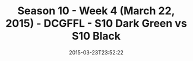 ---
title: Season 10 - Week 4 (March 22, 2015) - DCGFFL - S10 Dark Green vs S10 Black
teams-score:
- team: _teams/s10-dark-green.md
  score:
- team: _teams/s10-black.md
  score: 13
mvp: Yama T. (Dark Green), Billy K. (Black)
game-ball: N/A
season: 10
week: 4
date: '2015-03-23T23:52:22'
pageid: season-10-week-four-4421-vs-4420
---
